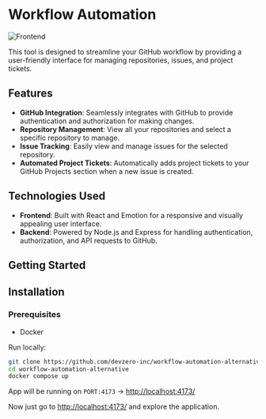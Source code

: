 # Workflow Automation
![Frontend](https://github.com/devzero-inc/workflow-automation-alternative/assets/93814858/ed844903-187a-487b-9353-785fb72819d8)

This tool is designed to streamline your GitHub workflow by providing a user-friendly interface for managing repositories, issues, and project tickets.

## Features

- **GitHub Integration**: Seamlessly integrates with GitHub to provide authentication and authorization for making changes.
- **Repository Management**: View all your repositories and select a specific repository to manage.
- **Issue Tracking**: Easily view and manage issues for the selected repository.
- **Automated Project Tickets**: Automatically adds project tickets to your GitHub Projects section when a new issue is created.

## Technologies Used

- **Frontend**: Built with React and Emotion for a responsive and visually appealing user interface.
- **Backend**: Powered by Node.js and Express for handling authentication, authorization, and API requests to GitHub.

## Getting Started


## Installation

### Prerequisites
- Docker

Run locally: 
```bash
git clone https://github.com/devzero-inc/workflow-automation-alternative.git
cd workflow-automation-alternative
docker compose up
```
App will be running on ```PORT:4173``` -> [http://localhost:4173/](http://localhost:4173/)

Now just go to [http://localhost:4173/](http://localhost:4173/) and explore the application.